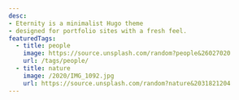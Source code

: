 ```yaml
---
desc:
- Eternity is a minimalist Hugo theme
- designed for portfolio sites with a fresh feel.
featuredTags:
  - title: people
    image: https://source.unsplash.com/random?people&26027020
    url: /tags/people/
  - title: nature
    image: /2020/IMG_1092.jpg
    url: https://source.unsplash.com/random?nature&2031821204
---
```

